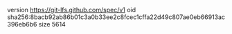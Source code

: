 version https://git-lfs.github.com/spec/v1
oid sha256:8bacb92ab86b01c3a0b33ee2c8fcec1cffa22d49c807ae0eb66913ac396eb6b6
size 5614
